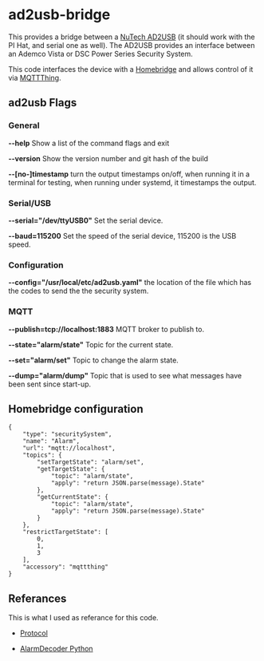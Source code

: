 # ad2usb-bridge
This provides a bridge between a [NuTech AD2USB](https://www.alarmdecoder.com/catalog/product_info.php/products_id/29) (it should work with the PI Hat, and serial one as well).  The AD2USB provides an interface between an Ademco Vista or DSC Power Series Security System.

This code interfaces the device with a [Homebridge](https://homebridge.io/) and allows control of it via [MQTTThing](https://github.com/arachnetech/homebridge-mqttthing).

## ad2usb Flags
### General
**--help**  Show a list of the command flags and exit

**--version** Show the version number and git hash of the build

**--[no-]timestamp** turn the output timestamps on/off, when running it in a terminal for testing, when running under systemd, it timestamps the output.

### Serial/USB
**--serial="/dev/ttyUSB0"**  Set the serial device. 

**--baud=115200**  Set the speed of the serial device, 115200 is the USB speed.

### Configuration
**--config="/usr/local/etc/ad2usb.yaml"**  the location of the file which has the codes to send the the security system.

### MQTT
**--publish=tcp://localhost:1883**  MQTT broker to publish to.

**--state="alarm/state"** Topic for the current state.

**--set="alarm/set"**  Topic to change the alarm state.

**--dump="alarm/dump"** Topic that is used to see what messages have been sent since start-up.

## Homebridge configuration
```
{
    "type": "securitySystem",
    "name": "Alarm",
    "url": "mqtt://localhost",
    "topics": {
        "setTargetState": "alarm/set",
        "getTargetState": {
            "topic": "alarm/state",
            "apply": "return JSON.parse(message).State"
        },
        "getCurrentState": {
            "topic": "alarm/state",
            "apply": "return JSON.parse(message).State"
        }
    },
    "restrictTargetState": [
        0,
        1,
        3
    ],
    "accessory": "mqttthing"
}
```

## Referances 
This is what I used as referance for this code. 

* [Protocol](https://www.alarmdecoder.com/wiki/index.php/Protocol)

* [AlarmDecoder Python](https://github.com/nutechsoftware/alarmdecoder)
